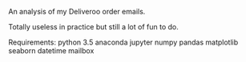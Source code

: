 An analysis of my Deliveroo order emails.

Totally useless in practice but still a lot of fun to do.

Requirements:
python 3.5
anaconda
jupyter
numpy
pandas
matplotlib
seaborn
datetime
mailbox